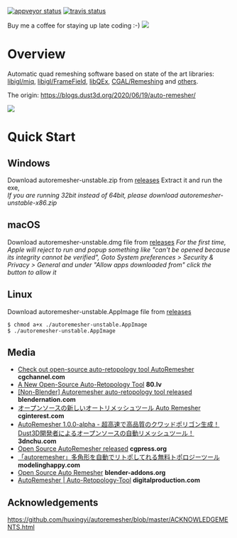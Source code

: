 [![appveyor status](https://ci.appveyor.com/api/projects/status/github/huxingyi/autoremesher?branch=master&svg=true)](https://ci.appveyor.com/project/huxingyi/autoremesher) [![travis status](https://travis-ci.org/huxingyi/autoremesher.svg?branch=master)](https://travis-ci.org/huxingyi/autoremesher)  

Buy me a coffee for staying up late coding :-) [![](https://www.paypalobjects.com/en_US/i/btn/btn_donate_SM.gif)](https://www.paypal.com/cgi-bin/webscr?cmd=_donations&business=GHALWLWXYGCU6&item_name=Support+me+coding+in+my+spare+time&currency_code=AUD&source=url)  

# Overview
Automatic quad remeshing software based on state of the art libraries: [libigl/miq](https://github.com/libigl/libigl/blob/master/include/igl/copyleft/comiso/miq.cpp), [libigl/FrameField](https://github.com/libigl/libigl/blob/master/tutorial/506_FrameField/main.cpp), [libQEx](https://github.com/hcebke/libQEx), [CGAL/Remeshing](https://doc.cgal.org/latest/Polygon_mesh_processing/group__PMP__meshing__grp.html) and [others](https://github.com/huxingyi/autoremesher/blob/master/ACKNOWLEDGEMENTS.html).

The origin: https://blogs.dust3d.org/2020/06/19/auto-remesher/

![](https://repository-images.githubusercontent.com/273084732/92388100-d691-11ea-838b-327efca8bf62)   

# Quick Start

## Windows
Download autoremesher-unstable.zip from [releases](https://github.com/huxingyi/autoremesher/releases)
Extract it and run the exe,  
*If you are running 32bit instead of 64bit, please download autoremesher-unstable-x86.zip*

## macOS
Download autoremesher-unstable.dmg file from [releases](https://github.com/huxingyi/autoremesher/releases)
*For the first time, Apple will reject to run and popup something like "can't be opened because its integrity cannot be verified", Goto System preferences > Security & Privacy > General and under "Allow apps downloaded from" click the button to allow it*

## Linux
Download autoremesher-unstable.AppImage file from [releases](https://github.com/huxingyi/autoremesher/releases)
```
$ chmod a+x ./autoremesher-unstable.AppImage
$ ./autoremesher-unstable.AppImage
```

## Media
- [Check out open-source auto-retopology tool AutoRemesher](http://www.cgchannel.com/2020/08/check-out-open-source-auto-retopology-tool-autoremesher/) **cgchannel.com**  
- [A New Open-Source Auto-Retopology Tool](https://80.lv/articles/a-new-open-source-auto-retopology-tool/) **80.lv**  
- [[Non-Blender] Autoremesher auto-retopology tool released](https://www.blendernation.com/2020/08/18/non-blender-autoremesher-auto-retopology-tool-released/) **blendernation.com**  
- [オープンソースの新しいオートリメッシュツール Auto Remesher](https://cginterest.com/2020/08/20/%e3%82%aa%e3%83%bc%e3%83%97%e3%83%b3%e3%82%bd%e3%83%bc%e3%82%b9%e3%81%ae%e6%96%b0%e3%81%97%e3%81%84%e3%82%aa%e3%83%bc%e3%83%88%e3%83%aa%e3%83%a1%e3%83%83%e3%82%b7%e3%83%a5%e3%83%84%e3%83%bc%e3%83%ab-a/) **cginterest.com**  
- [AutoRemesher 1.0.0-alpha - 超高速で高品質のクワッドポリゴン生成！Dust3D開発者によるオープンソースの自動リメッシュツール！](https://3dnchu.com/archives/autoremesher-1-0-0-alpha/) **3dnchu.com**  
- [Open Source AutoRemesher released](https://cgpress.org/archives/open-source-remesher.html) **cgpress.org**  
- [「autoremesher」多角形を自動でリトポしてれる無料トポロジーツール](https://modelinghappy.com/archives/30339) **modelinghappy.com**  
- [Open Source Auto Remesher](https://blender-addons.org/open-source-auto-remesher/) **blender-addons.org**  
- [AutoRemesher | Auto-Retopology-Tool](https://www.digitalproduction.com/2020/08/05/autoremesher-auto-retopology-tool/) **digitalproduction.com**  

## Acknowledgements
https://github.com/huxingyi/autoremesher/blob/master/ACKNOWLEDGEMENTS.html
